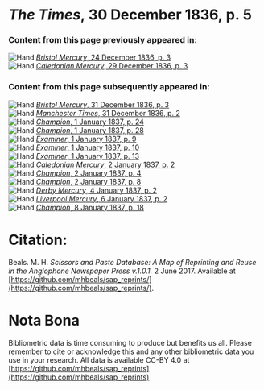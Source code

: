 # *The Times*, 30 December 1836, p. 5  
  
### Content from this page previously appeared in:  
![Hand](http://scissorsandpaste.net/wp-content/uploads/2017/06/smallhandpointer.png) [*Bristol Mercury*, 24 December 1836, p. 3](https://mhbeals.github.io/sap_html/Bristol-Mercury/Bristol-Mercury-24-December-1836-p-3)  
![Hand](http://scissorsandpaste.net/wp-content/uploads/2017/06/smallhandpointer.png) [*Caledonian Mercury*, 29 December 1836, p. 3](https://mhbeals.github.io/sap_html/Caledonian-Mercury/Caledonian-Mercury-29-December-1836-p-3)  
  
### Content from this page subsequently appeared in:  
![Hand](http://scissorsandpaste.net/wp-content/uploads/2017/06/smallhandpointer.png) [*Bristol Mercury*, 31 December 1836, p. 3](https://mhbeals.github.io/sap_html/Bristol-Mercury/Bristol-Mercury-31-December-1836-p-3)  
![Hand](http://scissorsandpaste.net/wp-content/uploads/2017/06/smallhandpointer.png) [*Manchester Times*, 31 December 1836, p. 2](https://mhbeals.github.io/sap_html/Manchester-Times/Manchester-Times-31-December-1836-p-2)  
![Hand](http://scissorsandpaste.net/wp-content/uploads/2017/06/smallhandpointer.png) [*Champion*, 1 January 1837, p. 24](https://mhbeals.github.io/sap_html/Champion/Champion-1-January-1837-p-24)  
![Hand](http://scissorsandpaste.net/wp-content/uploads/2017/06/smallhandpointer.png) [*Champion*, 1 January 1837, p. 28](https://mhbeals.github.io/sap_html/Champion/Champion-1-January-1837-p-28)  
![Hand](http://scissorsandpaste.net/wp-content/uploads/2017/06/smallhandpointer.png) [*Examiner*, 1 January 1837, p. 9](https://mhbeals.github.io/sap_html/Examiner/Examiner-1-January-1837-p-9)  
![Hand](http://scissorsandpaste.net/wp-content/uploads/2017/06/smallhandpointer.png) [*Examiner*, 1 January 1837, p. 10](https://mhbeals.github.io/sap_html/Examiner/Examiner-1-January-1837-p-10)  
![Hand](http://scissorsandpaste.net/wp-content/uploads/2017/06/smallhandpointer.png) [*Examiner*, 1 January 1837, p. 13](https://mhbeals.github.io/sap_html/Examiner/Examiner-1-January-1837-p-13)  
![Hand](http://scissorsandpaste.net/wp-content/uploads/2017/06/smallhandpointer.png) [*Caledonian Mercury*, 2 January 1837, p. 2](https://mhbeals.github.io/sap_html/Caledonian-Mercury/Caledonian-Mercury-2-January-1837-p-2)  
![Hand](http://scissorsandpaste.net/wp-content/uploads/2017/06/smallhandpointer.png) [*Champion*, 2 January 1837, p. 4](https://mhbeals.github.io/sap_html/Champion/Champion-2-January-1837-p-4)  
![Hand](http://scissorsandpaste.net/wp-content/uploads/2017/06/smallhandpointer.png) [*Champion*, 2 January 1837, p. 8](https://mhbeals.github.io/sap_html/Champion/Champion-2-January-1837-p-8)  
![Hand](http://scissorsandpaste.net/wp-content/uploads/2017/06/smallhandpointer.png) [*Derby Mercury*, 4 January 1837, p. 2](https://mhbeals.github.io/sap_html/Derby-Mercury/Derby-Mercury-4-January-1837-p-2)  
![Hand](http://scissorsandpaste.net/wp-content/uploads/2017/06/smallhandpointer.png) [*Liverpool Mercury*, 6 January 1837, p. 2](https://mhbeals.github.io/sap_html/Liverpool-Mercury/Liverpool-Mercury-6-January-1837-p-2)  
![Hand](http://scissorsandpaste.net/wp-content/uploads/2017/06/smallhandpointer.png) [*Champion*, 8 January 1837, p. 18](https://mhbeals.github.io/sap_html/Champion/Champion-8-January-1837-p-18)  


# Citation: 

Beals. M. H. *Scissors and Paste Database: A Map of Reprinting and Reuse in the Anglophone Newspaper Press v.1.0.1.* 2 June 2017. Available at [https://github.com/mhbeals/sap_reprints/](https://github.com/mhbeals/sap_reprints/). 

# Nota Bona

Bibliometric data is time consuming to produce but benefits us all. Please remember to cite or acknowledge this and any other bibliometric data you use in your research. All data is available CC-BY 4.0 at [https://github.com/mhbeals/sap_reprints](https://github.com/mhbeals/sap_reprints)